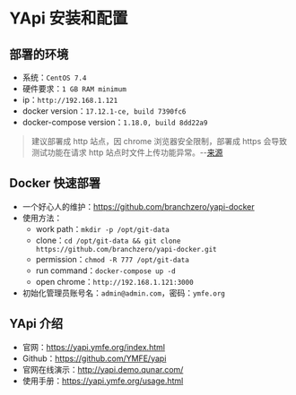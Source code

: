 # YApi 安装和配置


## 部署的环境

- 系统：`CentOS 7.4`
- 硬件要求：`1 GB RAM minimum`
- ip：`http://192.168.1.121`
- docker version：`17.12.1-ce, build 7390fc6`
- docker-compose version：`1.18.0, build 8dd22a9`

> 建议部署成 http 站点，因 chrome 浏览器安全限制，部署成 https 会导致测试功能在请求 http 站点时文件上传功能异常。--[来源](https://yapi.ymfe.org/devops.html)

## Docker 快速部署

- 一个好心人的维护：<https://github.com/branchzero/yapi-docker>
- 使用方法：
	- work path：`mkdir -p /opt/git-data`
	- clone：`cd /opt/git-data && git clone https://github.com/branchzero/yapi-docker.git`
	- permission：`chmod -R 777 /opt/git-data`
	- run command：`docker-compose up -d`
	- open chrome：`http://192.168.1.121:3000`
- 初始化管理员账号名：`admin@admin.com`，密码：`ymfe.org`

## YApi 介绍

- 官网：<https://yapi.ymfe.org/index.html>
- Github：<https://github.com/YMFE/yapi>
- 官网在线演示：<http://yapi.demo.qunar.com/>
- 使用手册：<https://yapi.ymfe.org/usage.html>
